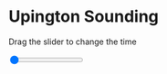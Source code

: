 <h1>Upington Sounding</h1>
<p>Drag the slider to change the time</p>

<div class="slidecontainer">
<input oninput='setImage(this)' class="slider" type="range" min="0" max="5" value="0" step="1" />
<img id='img'/>
</div>

<script>
var img = document.getElementById('img');
var img_array = ['/assets/images/skwt/skd_upt_wrfout_d01_2020-04-26_12:00:00.png',
'/assets/images/skwt/skd_upt_wrfout_d01_2020-04-26_18:00:00.png',
'/assets/images/skwt/skd_upt_wrfout_d01_2020-04-27_00:00:00.png',
'/assets/images/skwt/skd_upt_wrfout_d01_2020-04-27_06:00:00.png',
'/assets/images/skwt/skd_upt_wrfout_d01_2020-04-27_12:00:00.png',];
function setImage(obj)
{
        var value = obj.value;
        img.src = img_array[value];

}
</script>
